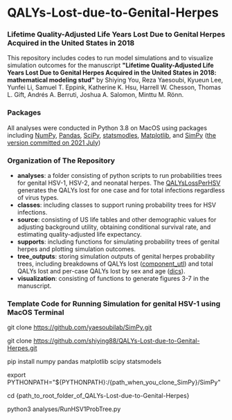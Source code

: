 # QALYs-Lost-due-to-Genital-Herpes
### Lifetime Quality-Adjusted Life Years Lost Due to Genital Herpes Acquired in the United States in 2018
This repository includes codes to run model simulations and to visualize simulation outcomes for the manuscript **"Lifetime Quality-Adjusted Life Years Lost Due to Genital Herpes Acquired in the United States in 2018: mathematical modeling stud"** by Shiying You, Reza Yaesoubi, Kyueun Lee, Yunfei Li, Samuel T. Eppink, Katherine K. Hsu, Harrell W. Chesson, Thomas L. Gift, Andrés A. Berruti, Joshua A. Salomon, Minttu M. Rönn.


### Packages
All analyses were conducted in Python 3.8 on MacOS using packages including [NumPy](https://numpy.org/), [Pandas](https://pandas.pydata.org/), [SciPy](https://scipy.org/), [statsmodles](https://www.statsmodels.org/stable/index.html), [Matplotlib](https://matplotlib.org/), and [SimPy](https://github.com/yaesoubilab/SimPy) ([the version committed on 2021 July](https://github.com/yaesoubilab/SimPy/commit/f8a0249c1c384fdfb2e4520a79cab3e985652b10))


### Organization of The Repository
- **analyses**: a folder consisting of python scripts to run probabilities trees for genital HSV-1, HSV-2, and neonatal herpes. The [QALYsLossPerHSV](https://github.com/shiying88/QALYs-Lost-due-to-Genital-Herpes/blob/main/analyses/QALYsLossPerHSV.py) generates the QALYs lost for one case and for total infections regardless of virus types.
- **classes**: including classes to support runing probability trees for HSV infections.
- **source**: consisting of US life tables and other demographic values for adjusting background utility, obtaining conditional survival rate, and estimating quality-adjusted life expectancy.
- **supports**: including functions for simulating probability trees of genital herpes and plotting simulation outcomes.
- **tree_outputs**: storing simulation outputs of genital herpes probability trees, including breakdowns of QALYs lost ([component_utl](https://github.com/shiying88/QALYs-Lost-due-to-Genital-Herpes/tree/main/tree_outputs/component_utl)) and total QALYs lost and per-case QALYs lost by sex and age ([dics](https://github.com/shiying88/QALYs-Lost-due-to-Genital-Herpes/tree/main/tree_outputs/dics)).
- **visualization**: consisting of functions to generate figures 3-7 in the manuscript.


### Template Code for Running Simulation for genital HSV-1 using MacOS Terminal
git clone https://github.com/yaesoubilab/SimPy.git

git clone https://github.com/shiying88/QALYs-Lost-due-to-Genital-Herpes.git

pip install numpy pandas matplotlib scipy statsmodels

export PYTHONPATH="${PYTHONPATH}:/{path_when_you_clone_SimPy}/SimPy"

cd {path_to_root_folder_of_QALYs-Lost-due-to-Genital-Herpes}

python3 analyses/RunHSV1ProbTree.py
